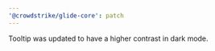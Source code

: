 ```yaml
---
'@crowdstrike/glide-core': patch
---
```


Tooltip was updated to have a higher contrast in dark mode.

